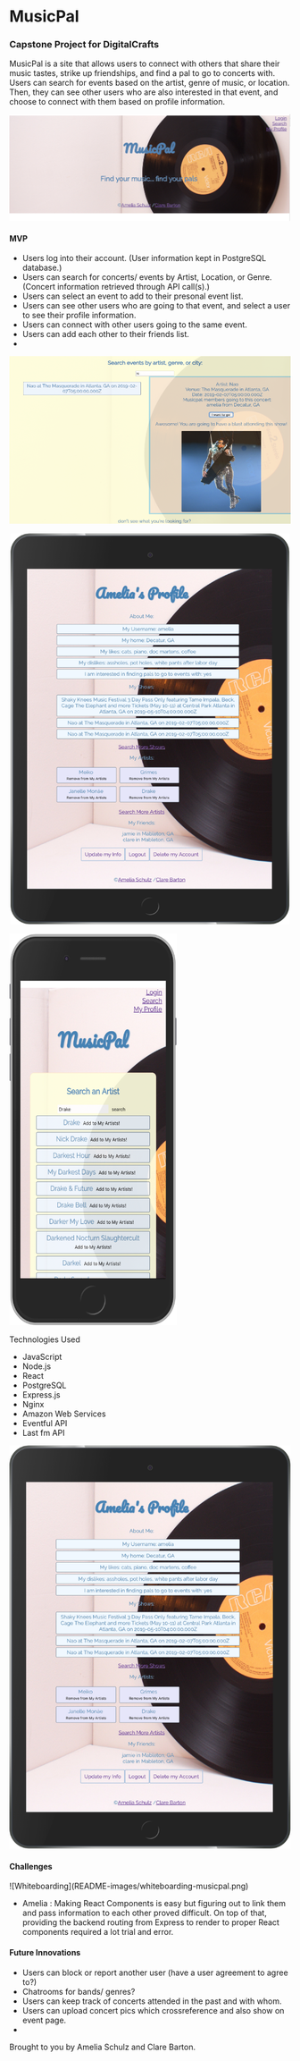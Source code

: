<h1>MusicPal</h1>
<h3>Capstone Project for DigitalCrafts</h3>
<p>MusicPal is a site that allows users to connect with others that share their music tastes, strike up friendships, and find a pal to go to concerts with. Users can search for events based on the artist, genre of music, or location. Then, they can see other users who are also interested in that event, and choose to connect with them based on profile information.

![MusicPal Home](README-images/musicpal-home.png)
<h4>MVP</h4>
<ul>
<li>Users log into their account. (User information kept in PostgreSQL database.)</li>
<li>Users can search for concerts/ events by Artist, Location, or Genre. (Concert information retrieved through API call(s).)</li>
<li>Users can select an event to add to their presonal event list.</li>
<li>Users can see other users who are going to that event, and select a user to see their profile information.</li>
<li>Users can connect with other users going to the same event.</li>
<li>Users can add each other to their friends list.</li>
<li></li>
</ul>

<p align='center'>
<img src='README-images/musicpal-eventsearch.png' width='700' height='300'></img>
</p>

<p align='center'>
<img src='README-images/profile-ipad.png' width='500' height = '700'></img>
</p>

<p>
  <img src='README-images/search-artist-iphone.png' width='300' height='700'></img>
</p



<h4>Technologies Used</h4>
<ul>
<li>JavaScript</li>
<li>Node.js </li>
<li>React</li>
<li>PostgreSQL</li>
<li>Express.js</li>
<li>Nginx</li>
<li>Amazon Web Services</li>
<li>Eventful API</li>
<li>Last fm API</li>
</ul>


![MusicPal Profile](README-images/localhost_3000_search-artists(iPad).png)

<h4>Challenges</h4>
![Whiteboarding](README-images/whiteboarding-musicpal.png)

- Amelia : Making React Components is easy but figuring out to link them and pass information to each other proved difficult. On top of that, providing the backend routing from Express to render to proper React components required a lot trial and error. 

<h4>Future Innovations</h4>
<ul>
<li>Users can block or report another user (have a user agreement to agree to?)</li>
<li>Chatrooms for bands/ genres?</li>
<li>Users can keep track of concerts attended in the past and with whom.</li>
<li>Users can upload concert pics which crossreference and also show on event page.</li>
<li></li>
</ul>

<p>Brought to you by Amelia Schulz and Clare Barton.</h4>
